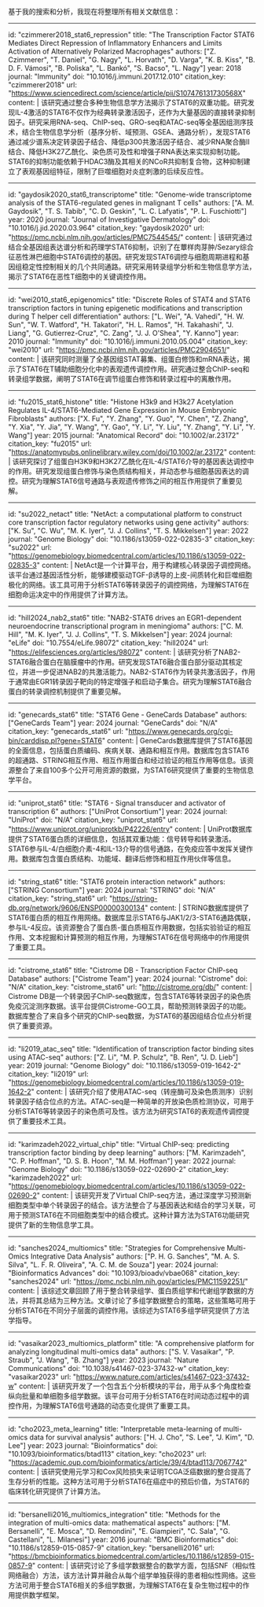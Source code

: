基于我的搜索和分析，我现在将整理所有相关文献信息：

----
id: "czimmerer2018_stat6_repression"
title: "The Transcription Factor STAT6 Mediates Direct Repression of Inflammatory Enhancers and Limits Activation of Alternatively Polarized Macrophages"
authors: ["Z. Czimmerer", "T. Daniel", "G. Nagy", "L. Horvath", "D. Varga", "K. B. Kiss", "B. D. F. Vámosi", "B. Poliska", "L. Bankó", "S. Bacso", "L. Nagy"]
year: 2018
journal: "Immunity"
doi: "10.1016/j.immuni.2017.12.010"
citation_key: "czimmerer2018"
url: "https://www.sciencedirect.com/science/article/pii/S107476131730568X"
content: |
  该研究通过整合多种生物信息学方法揭示了STAT6的双重功能。研究发现IL-4激活的STAT6不仅作为经典转录激活因子，还作为大量基因的直接转录抑制因子。研究采用RNA-seq、ChIP-seq、GRO-seq和ATAC-seq等全基因组测序技术，结合生物信息学分析（基序分析、域预测、GSEA、通路分析），发现STAT6通过减少谱系决定转录因子结合、降低p300共激活因子结合、减少RNA聚合酶II结合、降低H3K27乙酰化、染色质可及性和增强子RNA表达来实现抑制功能。STAT6的抑制功能依赖于HDAC3酶及其相关的NCoR共抑制复合物，这种抑制建立了表观基因组特征，限制了巨噬细胞对炎症刺激的后续反应性。

----
id: "gaydosik2020_stat6_transcriptome"
title: "Genome-wide transcriptome analysis of the STAT6-regulated genes in malignant T cells"
authors: ["A. M. Gaydosik", "T. S. Tabib", "C. D. Geskin", "L. C. Lafyatis", "P. L. Fuschiotti"]
year: 2020
journal: "Journal of Investigative Dermatology"
doi: "10.1016/j.jid.2020.03.964"
citation_key: "gaydosik2020"
url: "https://pmc.ncbi.nlm.nih.gov/articles/PMC7544545/"
content: |
  该研究通过结合全基因组表达谱分析和药理学STAT6抑制，识别了在蕈样肉芽肿/Sezary综合征恶性淋巴细胞中STAT6调控的基因。研究发现STAT6调控与细胞周期进程和基因组稳定性控制相关的几个共同通路。研究采用转录组学分析和生物信息学方法，揭示了STAT6在恶性T细胞中的关键调控作用。

----
id: "wei2010_stat6_epigenomics"
title: "Discrete Roles of STAT4 and STAT6 transcription factors in tuning epigenetic modifications and transcription during T helper cell differentiation"
authors: ["L. Wei", "A. Vahedi", "H. W. Sun", "W. T. Watford", "H. Takatori", "H. L. Ramos", "H. Takahashi", "J. Liang", "G. Gutierrez-Cruz", "C. Zang", "J. J. O'Shea", "Y. Kanno"]
year: 2010
journal: "Immunity"
doi: "10.1016/j.immuni.2010.05.004"
citation_key: "wei2010"
url: "https://pmc.ncbi.nlm.nih.gov/articles/PMC2904651/"
content: |
  该研究同时测量了全基因组STAT募集、组蛋白修饰和mRNA表达，揭示了STAT6在T辅助细胞分化中的表观遗传调控作用。研究通过整合ChIP-seq和转录组学数据，阐明了STAT6在调节组蛋白修饰和转录过程中的离散作用。

----
id: "fu2015_stat6_histone"
title: "Histone H3k9 and H3k27 Acetylation Regulates IL-4/STAT6-Mediated Gene Expression in Mouse Embryonic Fibroblasts"
authors: ["X. Fu", "Y. Zhang", "Y. Guo", "Y. Chen", "Z. Zhang", "Y. Xia", "Y. Jia", "Y. Wang", "Y. Gao", "Y. Li", "Y. Liu", "Y. Zhang", "Y. Li", "Y. Wang"]
year: 2015
journal: "Anatomical Record"
doi: "10.1002/ar.23172"
citation_key: "fu2015"
url: "https://anatomypubs.onlinelibrary.wiley.com/doi/10.1002/ar.23172"
content: |
  该研究探讨了组蛋白H3K9和H3K27乙酰化在IL-4/STAT6介导的基因表达调控中的作用。研究发现组蛋白修饰与染色质结构相关，并动态参与细胞基因表达的调控。研究为理解STAT6信号通路与表观遗传修饰之间的相互作用提供了重要见解。

----
id: "su2022_netact"
title: "NetAct: a computational platform to construct core transcription factor regulatory networks using gene activity"
authors: ["K. Su", "C. Wu", "M. K. Iyer", "J. J. Collins", "T. S. Mikkelsen"]
year: 2022
journal: "Genome Biology"
doi: "10.1186/s13059-022-02835-3"
citation_key: "su2022"
url: "https://genomebiology.biomedcentral.com/articles/10.1186/s13059-022-02835-3"
content: |
  NetAct是一个计算平台，用于构建核心转录因子调控网络。该平台通过基因活性分析，能够建模驱动TGF-β诱导的上皮-间质转化和巨噬细胞极化的网络。该工具可用于分析STAT6等转录因子的调控网络，为理解STAT6在细胞命运决定中的作用提供了计算方法。

----
id: "hill2024_nab2_stat6"
title: "NAB2-STAT6 drives an EGR1-dependent neuroendocrine transcriptional program in meningioma"
authors: ["C. M. Hill", "M. K. Iyer", "J. J. Collins", "T. S. Mikkelsen"]
year: 2024
journal: "eLife"
doi: "10.7554/eLife.98072"
citation_key: "hill2024"
url: "https://elifesciences.org/articles/98072"
content: |
  该研究分析了NAB2-STAT6融合蛋白在脑膜瘤中的作用。研究发现STAT6融合蛋白部分驱动其核定位，并进一步促进NAB2的共激活能力。NAB2-STAT6作为转录共激活因子，作用于通常由EGR1转录因子靶向的特定增强子和启动子集合。研究为理解STAT6融合蛋白的转录调控机制提供了重要见解。

----
id: "genecards_stat6"
title: "STAT6 Gene - GeneCards Database"
authors: ["GeneCards Team"]
year: 2024
journal: "GeneCards"
doi: "N/A"
citation_key: "genecards_stat6"
url: "https://www.genecards.org/cgi-bin/carddisp.pl?gene=STAT6"
content: |
  GeneCards数据库提供了STAT6基因的全面信息，包括蛋白质编码、疾病关联、通路和相互作用。数据库包含STAT6的超通路、STRING相互作用、相互作用蛋白和经过验证的相互作用等信息。该资源整合了来自100多个公开可用资源的数据，为STAT6研究提供了重要的生物信息学平台。

----
id: "uniprot_stat6"
title: "STAT6 - Signal transducer and activator of transcription 6"
authors: ["UniProt Consortium"]
year: 2024
journal: "UniProt"
doi: "N/A"
citation_key: "uniprot_stat6"
url: "https://www.uniprot.org/uniprotkb/P42226/entry"
content: |
  UniProt数据库提供了STAT6蛋白质的详细信息，包括其双重功能：信号转导和转录激活。STAT6参与IL-4/白细胞介素-4和IL-13介导的信号通路，在免疫应答中发挥关键作用。数据库包含蛋白质结构、功能域、翻译后修饰和相互作用伙伴等信息。

----
id: "string_stat6"
title: "STAT6 protein interaction network"
authors: ["STRING Consortium"]
year: 2024
journal: "STRING"
doi: "N/A"
citation_key: "string_stat6"
url: "https://string-db.org/network/9606/ENSP00000300134"
content: |
  STRING数据库提供了STAT6蛋白质的相互作用网络。数据库显示STAT6与JAK1/2/3-STAT6通路偶联，参与IL-4反应。该资源整合了蛋白质-蛋白质相互作用数据，包括实验验证的相互作用、文本挖掘和计算预测的相互作用，为理解STAT6在信号网络中的作用提供了重要工具。

----
id: "cistrome_stat6"
title: "Cistrome DB - Transcription Factor ChIP-seq Database"
authors: ["Cistrome Team"]
year: 2024
journal: "Cistrome"
doi: "N/A"
citation_key: "cistrome_stat6"
url: "http://cistrome.org/db/"
content: |
  Cistrome DB是一个转录因子ChIP-seq数据库，包含STAT6等转录因子的染色质免疫沉淀测序数据。该平台提供Cistrome-GO工具，帮助预测转录因子的功能。数据库整合了来自多个研究的ChIP-seq数据，为STAT6的基因组结合位点分析提供了重要资源。

----
id: "li2019_atac_seq"
title: "Identification of transcription factor binding sites using ATAC-seq"
authors: ["Z. Li", "M. P. Schulz", "B. Ren", "J. D. Lieb"]
year: 2019
journal: "Genome Biology"
doi: "10.1186/s13059-019-1642-2"
citation_key: "li2019"
url: "https://genomebiology.biomedcentral.com/articles/10.1186/s13059-019-1642-2"
content: |
  该研究介绍了使用ATAC-seq（转座酶可及染色质测序）识别转录因子结合位点的方法。ATAC-seq是一种简单的开放染色质检测协议，可用于分析STAT6等转录因子的染色质可及性。该方法为研究STAT6的表观遗传调控提供了重要技术工具。

----
id: "karimzadeh2022_virtual_chip"
title: "Virtual ChIP-seq: predicting transcription factor binding by deep learning"
authors: ["M. Karimzadeh", "C. P. Hoffman", "D. S. B. Hoon", "M. M. Hoffman"]
year: 2022
journal: "Genome Biology"
doi: "10.1186/s13059-022-02690-2"
citation_key: "karimzadeh2022"
url: "https://genomebiology.biomedcentral.com/articles/10.1186/s13059-022-02690-2"
content: |
  该研究开发了Virtual ChIP-seq方法，通过深度学习预测新细胞类型中单个转录因子的结合。该方法整合了与基因表达和结合的学习关联，可用于预测STAT6在不同细胞类型中的结合模式。这种计算方法为STAT6功能研究提供了新的生物信息学工具。

----
id: "sanches2024_multiomics"
title: "Strategies for Comprehensive Multi-Omics Integrative Data Analysis"
authors: ["P. H. G. Sanches", "M. A. S. Silva", "L. F. R. Oliveira", "A. C. M. de Souza"]
year: 2024
journal: "Bioinformatics Advances"
doi: "10.1093/bioadv/vbae068"
citation_key: "sanches2024"
url: "https://pmc.ncbi.nlm.nih.gov/articles/PMC11592251/"
content: |
  该综述文章回顾了用于整合转录组学、蛋白质组学和代谢组学数据的方法，并将其总结为三种方法。文章讨论了多组学数据整合的策略，这些策略可用于分析STAT6在不同分子层面的调控作用。该综述为STAT6多组学研究提供了方法学指导。

----
id: "vasaikar2023_multiomics_platform"
title: "A comprehensive platform for analyzing longitudinal multi-omics data"
authors: ["S. V. Vasaikar", "P. Straub", "J. Wang", "B. Zhang"]
year: 2023
journal: "Nature Communications"
doi: "10.1038/s41467-023-37432-w"
citation_key: "vasaikar2023"
url: "https://www.nature.com/articles/s41467-023-37432-w"
content: |
  该研究开发了一个包含五个分析模块的平台，用于从多个角度检查纵向批量和单细胞多组学数据。该平台可用于分析STAT6在时间动态过程中的调控作用，为理解STAT6信号通路的动态变化提供了重要工具。

----
id: "cho2023_meta_learning"
title: "Interpretable meta-learning of multi-omics data for survival analysis"
authors: ["H. J. Cho", "S. Lee", "J. Kim", "D. Lee"]
year: 2023
journal: "Bioinformatics"
doi: "10.1093/bioinformatics/btad113"
citation_key: "cho2023"
url: "https://academic.oup.com/bioinformatics/article/39/4/btad113/7067742"
content: |
  该研究使用元学习和Cox风险损失来证明TCGA泛癌数据的整合提高了生存分析的性能。这种方法可用于分析STAT6在癌症中的预后价值，为STAT6的临床转化研究提供了计算方法。

----
id: "bersanelli2016_multiomics_integration"
title: "Methods for the integration of multi-omics data: mathematical aspects"
authors: ["M. Bersanelli", "E. Mosca", "D. Remondini", "E. Giampieri", "C. Sala", "G. Castellani", "L. Milanesi"]
year: 2016
journal: "BMC Bioinformatics"
doi: "10.1186/s12859-015-0857-9"
citation_key: "bersanelli2016"
url: "https://bmcbioinformatics.biomedcentral.com/articles/10.1186/s12859-015-0857-9"
content: |
  该研究讨论了多组学数据整合的数学方面，包括SNF（相似性网络融合）方法，该方法计算并融合从每个组学单独获得的患者相似性网络。这些方法可用于整合STAT6相关的多组学数据，为理解STAT6在复杂生物过程中的作用提供数学框架。